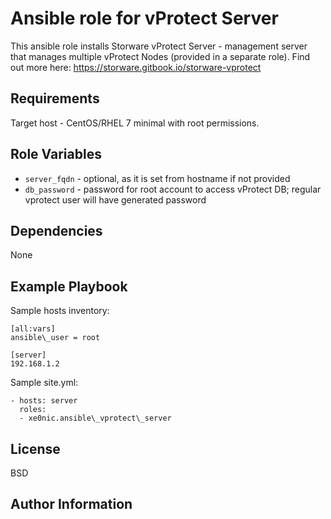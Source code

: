 Ansible role for vProtect Server
=========

This ansible role installs Storware vProtect Server - management server that manages multiple vProtect Nodes (provided in a separate role). Find out more here: https://storware.gitbook.io/storware-vprotect

Requirements
------------

Target host - CentOS/RHEL 7 minimal with root permissions.

Role Variables
--------------

- `server_fqdn` - optional, as it is set from hostname if not provided
- `db_password` - password for root account to access vProtect DB; regular vprotect user will have generated password

Dependencies
------------

None

Example Playbook
----------------

Sample hosts inventory:

```
[all:vars]
ansible\_user = root

[server]
192.168.1.2
```

Sample site.yml:

```
- hosts: server
  roles:
  - xe0nic.ansible\_vprotect\_server
```

License
-------

BSD

Author Information
------------------
